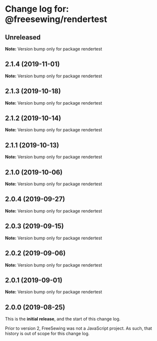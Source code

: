 # Change log for: @freesewing/rendertest


## Unreleased

**Note:** Version bump only for package rendertest


## 2.1.4 (2019-11-01)

**Note:** Version bump only for package rendertest


## 2.1.3 (2019-10-18)

**Note:** Version bump only for package rendertest


## 2.1.2 (2019-10-14)

**Note:** Version bump only for package rendertest


## 2.1.1 (2019-10-13)

**Note:** Version bump only for package rendertest


## 2.1.0 (2019-10-06)

**Note:** Version bump only for package rendertest


## 2.0.4 (2019-09-27)

**Note:** Version bump only for package rendertest


## 2.0.3 (2019-09-15)

**Note:** Version bump only for package rendertest


## 2.0.2 (2019-09-06)

**Note:** Version bump only for package rendertest


## 2.0.1 (2019-09-01)

**Note:** Version bump only for package rendertest




## 2.0.0 (2019-08-25)

This is the **initial release**, and the start of this change log.

Prior to version 2, FreeSewing was not a JavaScript project.
As such, that history is out of scope for this change log.

